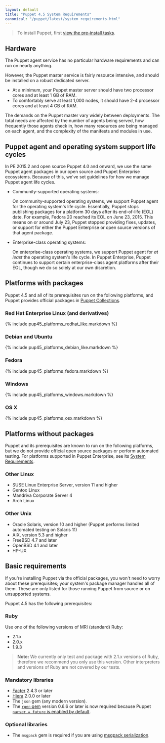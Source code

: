 ```yaml
---
layout: default
title: "Puppet 4.5 System Requirements"
canonical: "/puppet/latest/system_requirements.html"
---
```


> To install Puppet, first [view the pre-install tasks](./install_pre.html).

## Hardware

The Puppet agent service has no particular hardware requirements and can run on nearly anything.

However, the Puppet master service is fairly resource intensive, and should be installed on a robust dedicated server.

* At a minimum, your Puppet master server should have two processor cores and at least 1 GB of RAM.
* To comfortably serve at least 1,000 nodes, it should have 2-4 processor cores and at least 4 GB of RAM.

The demands on the Puppet master vary widely between deployments. The total needs are affected by the number of agents being served, how frequently those agents check in, how many resources are being managed on each agent, and the complexity of the manifests and modules in use.

## Puppet agent and operating system support life cycles

In PE 2015.2 and open source Puppet 4.0 and onward, we use the same Puppet agent packages in our open source and Puppet Enterprise ecosystems. Because of this, we've set guidelines for how we manage Puppet agent life cycles.

* Community-supported operating systems:

  On community-supported operating systems, we support Puppet agent for the operating system's life cycle. Essentially, Puppet stops publishing packages for a platform 30 days after its end-of-life (EOL) date. For example, Fedora 20 reached its EOL on June 23, 2015. This means on or around July 23, Puppet stopped providing fixes, updates, or support for either the Puppet Enterprise or open source versions of that agent package.

* Enterprise-class operating systems:

  On enterprise-class operating systems, we support Puppet agent for _at least_ the operating system's life cycle. In Puppet Enterprise, Puppet continues to support certain enterprise-class agent platforms after their EOL, though we do so solely at our own discretion.

## Platforms with packages

Puppet 4.5 and all of its prerequisites run on the following platforms, and Puppet provides official packages in [Puppet Collections](./puppet_collections.html).

### Red Hat Enterprise Linux (and derivatives)

{% include pup45_platforms_redhat_like.markdown %}

### Debian and Ubuntu

{% include pup45_platforms_debian_like.markdown %}

### Fedora

{% include pup45_platforms_fedora.markdown %}

### Windows

{% include pup45_platforms_windows.markdown %}

### OS X

{% include pup45_platforms_osx.markdown %}

## Platforms without packages

Puppet and its prerequisites are known to run on the following platforms, but we do not provide official open source packages or perform automated testing. For platforms supported in Puppet Enterprise, see its [System Requirements]({{pe}}/install_system_requirements.html#supported-operating-systems).

### Other Linux

* SUSE Linux Enterprise Server, version 11 and higher
* Gentoo Linux
* Mandriva Corporate Server 4
* Arch Linux

### Other Unix

* Oracle Solaris, version 10 and higher (Puppet performs limited automated testing on Solaris 11)
* AIX, version 5.3 and higher
* FreeBSD 4.7 and later
* OpenBSD 4.1 and later
* HP-UX

## Basic requirements

If you're installing Puppet via the official packages, you won't need to worry about these prerequisites; your system's package manager handles all of them. These are only listed for those running Puppet from source or on unsupported systems.

Puppet 4.5 has the following prerequisites:

### Ruby

Use one of the following versions of MRI (standard) Ruby:

* 2.1.x
* 2.0.x
* 1.9.3

> **Note:** We currently only test and package with 2.1.x versions of Ruby, therefore we recommend you only use this version. Other interpreters and versions of Ruby are not covered by our tests.

### Mandatory libraries

* [Facter](http://www.puppetlabs.com/puppet/related-projects/facter/) 2.4.3 or later
* [Hiera]({{hiera}}/) 2.0.0 or later
* The `json` gem (any modern version).
* The [`rgen` gem](http://ruby-gen.org/downloads) version 0.6.6 or later is now required because Puppet [`parser = future` is enabled by default](./lang_updating_manifests.html).

### Optional libraries

* The `msgpack` gem is required if you are using [msgpack serialization](./experiments_msgpack.html).
